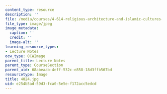 ```yaml
---
content_type: resource
description: ''
file: /media/courses/4-614-religious-architecture-and-islamic-cultures-fall-2002/e254b5ad59d3fca05e5ef172acc5edcd_4024.jpg
file_type: image/jpeg
image_metadata:
  caption: ''
  credit: ''
  image-alt: ''
learning_resource_types:
- Lecture Notes
ocw_type: OCWImage
parent_title: Lecture Notes
parent_type: CourseSection
parent_uid: 68abeaab-4eff-532c-e858-18d3ffb567bd
resourcetype: Image
title: 4024.jpg
uid: e254b5ad-59d3-fca0-5e5e-f172acc5edcd
---
```

